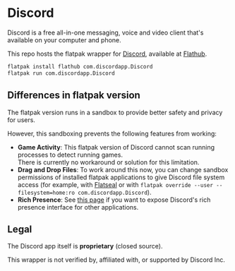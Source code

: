 # Discord

Discord is a free all-in-one messaging, voice and video client that's available on your computer and phone.

This repo hosts the flatpak wrapper for [Discord](https://discord.com/), available at [Flathub](https://flathub.org/apps/details/com.discordapp.Discord).

```sh
flatpak install flathub com.discordapp.Discord
flatpak run com.discordapp.Discord
```


## Differences in flatpak version

The flatpak version runs in a sandbox to provide better safety and privacy for users.

However, this sandboxing prevents the following features from working:

- **Game Activity**: This flatpak version of Discord cannot scan running processes to detect running games.  
  There is currently no workaround or solution for this limitation.
- **Drag and Drop Files**: To work around this now, you can change sandbox permissions of installed flatpak applications to give Discord file system access (for example, with [Flatseal](https://flathub.org/apps/details/com.github.tchx84.Flatseal) or with `flatpak override --user --filesystem=home:ro com.discordapp.Discord`).
- **Rich Presence**: See [this page](https://github.com/flathub/com.discordapp.Discord/wiki/Rich-Precense-(discord-rpc)) if you want to expose Discord's rich presence interface for other applications.


## Legal

The Discord app itself is **proprietary** (closed source).

This wrapper is not verified by, affiliated with, or supported by Discord Inc.
